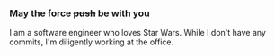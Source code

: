 ### May the force ~~push~~ be with you

I am a software engineer who loves Star Wars.
While I don't have any commits, I'm diligently working at the office.
